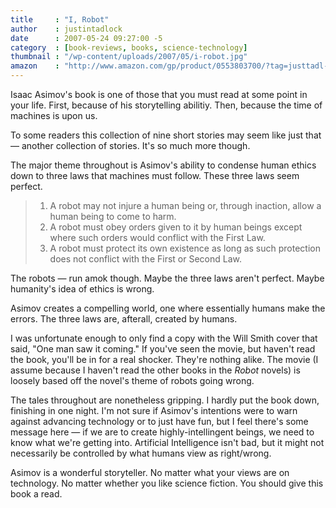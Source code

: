 ```yaml
---
title     : "I, Robot"
author    : justintadlock
date      : 2007-05-24 09:27:00 -5
category  : [book-reviews, books, science-technology]
thumbnail : "/wp-content/uploads/2007/05/i-robot.jpg"
amazon    : "http://www.amazon.com/gp/product/0553803700/?tag=justtadl-20"
---
```


Isaac Asimov's book is one of those that you must read at some point in your life.  First, because of his storytelling abilitiy.  Then, because the time of machines is upon us.

To some readers this collection of nine short stories may seem like just that &mdash; another collection of stories.  It's so much more though.

The major theme throughout is Asimov's ability to condense human ethics down to three laws that machines must follow.  These three laws seem perfect.

<blockquote><ol>
<li>A robot may not injure a human being or, through inaction, allow a human being to come to harm.</li>
<li>A robot must obey orders given to it by human beings except where such orders would conflict with the First Law.</li>
 <li>A robot must protect its own existence as long as such protection does not conflict with the First or Second Law.</li>
</ol></blockquote>

The robots &mdash; run amok though.  Maybe the three laws aren't perfect.  Maybe humanity's idea of ethics is wrong.

Asimov creates a compelling world, one where essentially humans make the errors.  The three laws are, afterall, created by humans.

I was unfortunate enough to only find a copy with the Will Smith cover that said, "One man saw it coming."  If you've seen the movie, but haven't read the book, you'll be in for a real shocker.  They're nothing alike.  The movie (I assume because I haven't read the other books in the <em> Robot</em> novels) is loosely based off the novel's theme of robots going wrong.

The tales throughout are nonetheless gripping.  I hardly put the book down, finishing in one night.  I'm not sure if Asimov's intentions were to warn against advancing technology or to just have fun, but I feel there's some message here &mdash; if we are to create highly-intellingent beings, we need to know what we're getting into.  Artificial Intelligence isn't bad, but it might not necessarily be controlled by what humans view as right/wrong.

Asimov is a wonderful storyteller.  No matter what your views are on technology.  No matter whether you like science fiction.  You should give this book a read.
